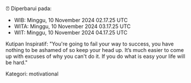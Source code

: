 ⏰ Diperbarui pada:
- WIB: Minggu, 10 November 2024 02.17.25 UTC
- WITA: Minggu, 10 November 2024 03.17.25 UTC
- WIT: Minggu, 10 November 2024 04.17.25 UTC

Kutipan Inspiratif:
"You're going to fail your way to success, you have nothing to be ashamed of so keep your head up. It’s much easier to come up with excuses of why you can't do it. If you do what is easy your life will be hard."


Kategori: motivational

